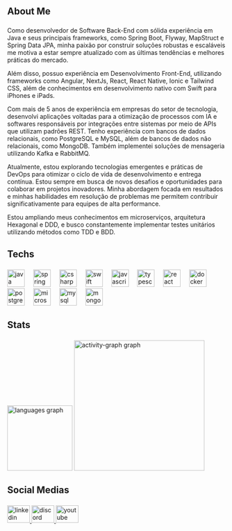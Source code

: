 <h2 align="left">About Me</h2>

###

<p>Como desenvolvedor de Software Back-End com sólida experiência em Java e seus principais frameworks, como Spring Boot, Flyway, MapStruct e Spring Data JPA, minha paixão por construir soluções robustas e escaláveis me motiva a estar sempre atualizado com as últimas tendências e melhores práticas do mercado.</p>

<p>Além disso, possuo experiência em Desenvolvimento Front-End, utilizando frameworks como Angular, NextJs, React, React Native, Ionic e Tailwind CSS, além de conhecimentos em desenvolvimento nativo com Swift para iPhones e iPads.</p>

<p>Com mais de 5 anos de experiência em empresas do setor de tecnologia, desenvolvi aplicações voltadas para a otimização de processos com IA e softwares responsáveis por integrações entre sistemas por meio de APIs que utilizam padrões REST. Tenho experiência com bancos de dados relacionais, como PostgreSQL e MySQL, além de bancos de dados não relacionais, como MongoDB. Também implementei soluções de mensageria utilizando Kafka e RabbitMQ.</p>

<p>Atualmente, estou explorando tecnologias emergentes e práticas de DevOps para otimizar o ciclo de vida de desenvolvimento e entrega contínua. Estou sempre em busca de novos desafios e oportunidades para colaborar em projetos inovadores. Minha abordagem focada em resultados e minhas habilidades em resolução de problemas me permitem contribuir significativamente para equipes de alta performance.</p>

<p>Estou ampliando meus conhecimentos em microserviços, arquitetura Hexagonal e DDD, e busco constantemente implementar testes unitários utilizando métodos como TDD e BDD.</p>

###

<h2 align="left">Techs</h2>

###

<div align="left">
  <img src="https://skillicons.dev/icons?i=java" height="40" alt="java logo"  />
  <img width="12" />
  <img src="https://skillicons.dev/icons?i=spring" height="40" alt="spring logo"  />
  <img width="12" />
  <img src="https://skillicons.dev/icons?i=cs" height="40" alt="csharp logo"  />
  <img width="12" />
  <img src="https://skillicons.dev/icons?i=swift" height="40" alt="swift logo"  />
  <img width="12" />
  <img src="https://skillicons.dev/icons?i=js" height="40" alt="javascript logo"  />
  <img width="12" />
  <img src="https://skillicons.dev/icons?i=ts" height="40" alt="typescript logo"  />
  <img width="12" />
  <img src="https://skillicons.dev/icons?i=react" height="40" alt="react logo"  />
  <img width="12" />
  <img src="https://cdn.jsdelivr.net/gh/devicons/devicon/icons/docker/docker-original.svg" height="40" alt="docker logo"  />
  <img width="12" />
  <img src="https://cdn.jsdelivr.net/gh/devicons/devicon/icons/postgresql/postgresql-original.svg" height="40" alt="postgresql logo"  />
  <img width="12" />
  <img src="https://cdn.jsdelivr.net/gh/devicons/devicon/icons/microsoftsqlserver/microsoftsqlserver-plain.svg" height="40" alt="microsoftsqlserver logo"  />
  <img width="12" />
  <img src="https://cdn.jsdelivr.net/gh/devicons/devicon/icons/mysql/mysql-original.svg" height="40" alt="mysql logo"  />
  <img width="12" />
  <img src="https://cdn.jsdelivr.net/gh/devicons/devicon/icons/mongodb/mongodb-original.svg" height="40" alt="mongodb logo"  />
</div>

###

<h2 align="left">Stats</h2>

###

<div align="left">
<!--   <img src="https://github-readme-stats.vercel.app/api?username=rafaeljaber&hide_title=false&hide_rank=false&show_icons=true&include_all_commits=true&count_private=true&disable_animations=false&theme=noctis_minimus&locale=en&hide_border=false&order=1" height="150" alt="stats graph"  />  -->
  <img src="https://github-readme-stats.vercel.app/api/top-langs?username=rafaeljaber&locale=en&hide_title=false&layout=compact&card_width=320&langs_count=5&theme=noctis_minimus&hide_border=false&order=2" height="150" alt="languages graph" />
  <img src="https://github-readme-activity-graph.vercel.app/graph?username=rafaeljaber&radius=16&theme=noctis-minimus&area=true&order=5" height="300" alt="activity-graph graph"  />
</div>

###

<h2 align="left">Social Medias</h2>

###

<div align="left">
  <a href="https://www.linkedin.com/in/rafaeljaber/" target="_blank">
    <img src="https://raw.githubusercontent.com/maurodesouza/profile-readme-generator/master/src/assets/icons/social/linkedin/default.svg" width="52" height="40" alt="linkedin logo"  />
  </a>
  <a href="https://discordapp.com/users/804515424162676787" target="_blank">
    <img src="https://raw.githubusercontent.com/maurodesouza/profile-readme-generator/master/src/assets/icons/social/discord/default.svg" width="52" height="40" alt="discord logo"  />
  </a>
  <a href="https://www.youtube.com/@rafael20101801" target="_blank">
    <img src="https://raw.githubusercontent.com/maurodesouza/profile-readme-generator/master/src/assets/icons/social/youtube/default.svg" width="52" height="40" alt="youtube logo"  />
  </a>
</div>

###
